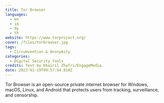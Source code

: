 ```yaml
---
title: Tor Browser
languages: 
  - en
  - id
  - my
  - th
website: https://www.torproject.org/
cover: /files/torbrowser.jpg
tags:
  - Circumvention & Anonymity
categories:
  - Digital Security Tools
credits: Text by Khairil Zhafri/EngageMedia.
date: 2023-01-19T09:57:54.810Z
---
```

Tor Browser is an open-source private internet browser for Windows, macOS, Linux, and Android that protects users from tracking, surveillance, and censorship.